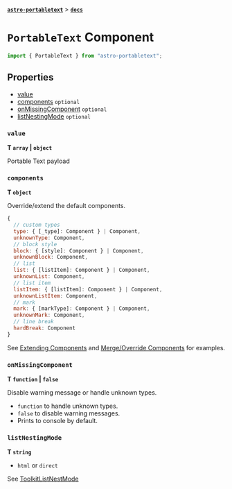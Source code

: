 [**`astro-portabletext`**](../README.md) > [**`docs`**](README.md)

# `PortableText` Component

```ts
import { PortableText } from "astro-portabletext";
```

## Properties

- [value](#value)
- [components](#components) `optional`
- [onMissingComponent](#onmissingcomponent) `optional`
- [listNestingMode](#listnestingmode) `optional`

### `value`

**T `array` | `object`**

Portable Text payload

### `components`

**T `object`**

Override/extend the default components.

```js
{
  // custom types
  type: { [_type]: Component } | Component,
  unknownType: Component,
  // block style
  block: { [style]: Component } | Component,
  unknownBlock: Component,
  // list
  list: { [listItem]: Component } | Component,
  unknownList: Component,
  // list item
  listItem: { [listItem]: Component } | Component,
  unknownListItem: Component,
  // mark
  mark: { [markType]: Component } | Component,
  unknownMark: Component,
  // line break
  hardBreak: Component
}
```

See [Extending Components](extending-components.md) and [Merge/Override Components](merge-override-components.md) for examples.

### `onMissingComponent`

**T `function` | `false`**

Disable warning message or handle unknown types.

- `function` to handle unknown types.
- `false` to disable warning messages.
- Prints to console by default.

### `listNestingMode`

**T `string`**

- `html` or `direct`

See [ToolkitListNestMode](https://portabletext.github.io/toolkit/modules.html#ToolkitListNestMode)
